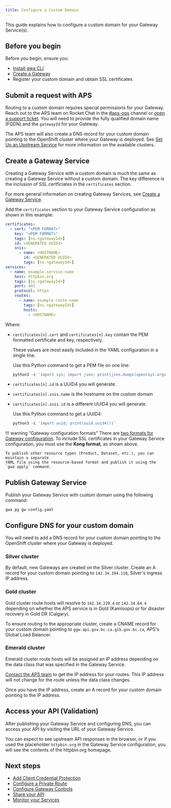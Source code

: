 ```yaml
---
title: Configure a Custom Domain
---
```


<!-- overview -->

This guide explains how to configure a custom domain for your Gateway Service(s).

<!-- prerequisites -->

## Before you begin

Before you begin, ensure you:

- [Install gwa CLI](/how-to/gwa-install.md)
- [Create a Gateway](/how-to/create-gateway.md)
- Register your custom domain and obtain SSL certificates

<!-- steps -->

## Submit a request with APS

Routing to a custom domain requires special permissions for your Gateway. Reach
out to the APS team on Rocket.Chat in the
[#aps-ops](https://chat.developer.gov.bc.ca/channel/aps-ops) channel or [open a
support
ticket](https://dpdd.atlassian.net/servicedesk/customer/portal/1/group/2). You will need to provide the fully qualified domain name (FQDN) and the `gatewayId` for your Gateway.

The APS team will also create a DNS record for your custom domain pointing to
the OpenShift cluster where your Gateway is deployed. See [Set Up an Upstream
Service](/how-to/upstream-services) for more information on the available
clusters.

## Create a Gateway Service

Creating a Gateway Service with a custom domain is much the same as creating a
Gateway Service without a custom domain. The key difference is the inclusion of
SSL certficiates in the `certificates` section.

For more general information on creating Gateway Services, see [Create a Gateway Service](/how-to/create-gateway-service.md).

Add the `certificates` section to your Gateway Service configuration as shown in this example:

```yaml
certificates:
  - cert: "<PEM FORMAT>"
    key: "<PEM FORMAT>"
    tags: [ns.<gatewayId>]
    id: <GENERATED UUID4>
    snis:
      - name: <HOSTNAME>
        id: <GENERATED UUID4>
        tags: [ns.<gatewayId>]
services:
  - name: example-service-name
    host: httpbin.org
    tags: [ns.<gatewayId>]
    port: 443
    protocol: https
    routes:
      - name: example-route-name
        tags: [ns.<gatewayId>]
        hosts:
          - <HOSTNAME>
```

Where:

- `certificates[n].cert` and `certificates[n].key` contain the PEM formatted certificate and key, respectively.

  These values are most easily included in the YAML configuration in a single line. 
  
  Use this Python command to get a PEM file on one line:
    
    ```python linenums="0"
    python3 -c 'import sys; import json; print(json.dumps(open(sys.argv[1]).read()))' my.pem
    ```

- `certificates[n].id` is a UUID4 you will generate.
- `certificates[n].snis.name` is the hostname on the custom domain
- `certificates[n].snis.id` is a different UUID4 you will generate.

  Use this Python command to get a UUID4:
    
  ```python linenums="0"
  python3 -c 'import uuid; print(uuid.uuid4())'
  ```

!!! warning "Gateway configuration formats"
    There are [two formats for Gateway configuration](/concepts/gateway-config.md#gateway-configuration-formats).
    To include SSL certificates in your Gateway Service configuration, you must use the **Kong format**, as shown above.   

    To publish other resource types (Product, Dataset, etc.), you can maintain a separate 
    YAML file using the resource-based format and publish it using the `gwa apply` command. 

## Publish Gateway Service

Publish your Gateway Service with custom domain using the following command:

```shell linenums="0"
gwa pg gw-config.yaml
```

## Configure DNS for your custom domain

You will need to add a DNS record for your custom domain pointing to the OpenShift cluster where your Gateway is deployed.

### Silver cluster

By default, new Gateways are created on the Silver cluster. Create an A record
for your custom domain pointing to `142.34.194.118`, Silver's ingress IP
address.

### Gold cluster

Gold cluster route hosts will resolve to `142.34.229.4` or `142.34.64.4`
depending on whether the APS service is in Gold (Kamloops) or for disaster
recovery in Gold DR (Calgary).

To ensure routing to the appropriate cluster, create a CNAME record for your
custom domain pointing to `ggw.api.gov.bc.ca.glb.gov.bc.ca`, APS's Global Load
Balancer.

### Emerald cluster

Emerald cluster route hosts will be assigned an IP address depending on the data
class that was specified in the Gateway Service.

[Contact the APS team](README.md#need-a-hand) to get the IP address for your
routes. This IP address will not change for the route unless the data class
changes.

Once you have the IP address, create an A record for your custom domain pointing
to the IP address.

## Access your API (Validation)

After publishing your Gateway Service and configuring DNS, you can access your
API by visiting the URL of your Gateway Service.

You can expect to see upstream API responses in the browser, or if you used the
placeholder `httpbin.org` in the Gateway Service configuration, you will see the
contents of the httpbin.org homepage.

<!-- whatsnext -->

## Next steps

- [Add Client Credential Protection](/how-to/client-cred-flow.md)
- [Configure a Private Route](/how-to/private-route.md)
- [Configure Gateway Controls](/how-to/COMMON-CONFIG.md)
- [Share your API](/how-to/api-discovery.md)
- [Monitor your Services](/how-to/monitoring.md)
